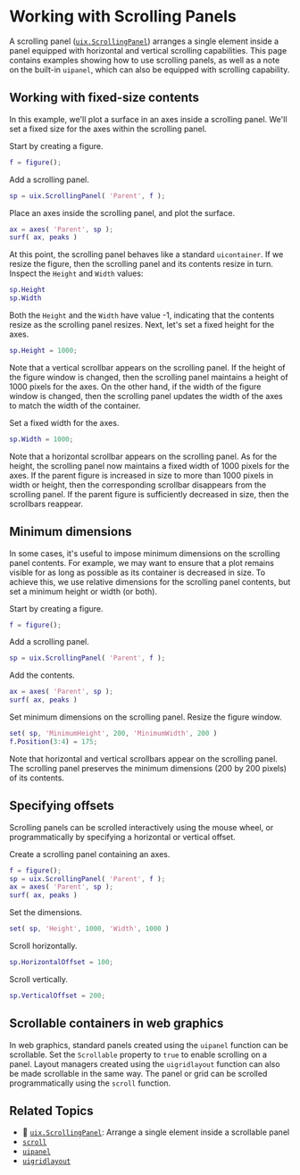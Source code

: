 # Working with Scrolling Panels

A scrolling panel ([`uix.ScrollingPanel`](uixScrollingPanel.md)) arranges a single element inside a panel equipped with horizontal and vertical scrolling capabilities. This page contains examples showing how to use scrolling panels, as well as a note on the built-in `uipanel`, which can also be equipped with scrolling capability.

## Working with fixed-size contents

In this example, we'll plot a surface in an axes inside a scrolling panel. We'll set a fixed size for the axes within the scrolling panel.

Start by creating a figure.
```matlab
f = figure();
```

Add a scrolling panel.
```matlab
sp = uix.ScrollingPanel( 'Parent', f );
```

Place an axes inside the scrolling panel, and plot the surface.
```matlab
ax = axes( 'Parent', sp );
surf( ax, peaks )
```

At this point, the scrolling panel behaves like a standard `uicontainer`. If we resize the figure, then the scrolling panel and its contents resize in turn. Inspect the `Height` and `Width` values:
```matlab
sp.Height
sp.Width
```

Both the `Height` and the `Width` have value -1, indicating that the contents resize as the scrolling panel resizes. Next, let's set a fixed height for the axes.

```matlab
sp.Height = 1000;
```

Note that a vertical scrollbar appears on the scrolling panel. If the height of the figure window is changed, then the scrolling panel maintains a height of 1000 pixels for the axes. On the other hand, if the width of the figure window is changed, then the scrolling panel updates the width of the axes to match the width of the container.

Set a fixed width for the axes.
```matlab
sp.Width = 1000;
```

Note that a horizontal scrollbar appears on the scrolling panel. As for the height, the scrolling panel now maintains a fixed width of 1000 pixels for the axes. If the parent figure is increased in size to more than 1000 pixels in width or height, then the corresponding scrollbar disappears from the scrolling panel. If the parent figure is sufficiently decreased in size, then the scrollbars reappear.

## Minimum dimensions

In some cases, it's useful to impose minimum dimensions on the scrolling panel contents. For example, we may want to ensure that a plot remains visible for as long as possible as its container is decreased in size. To achieve this, we use relative dimensions for the scrolling panel contents, but set a minimum height or width (or both).

Start by creating a figure.
```matlab
f = figure();
```

Add a scrolling panel.
```matlab
sp = uix.ScrollingPanel( 'Parent', f );
```

Add the contents.
```matlab
ax = axes( 'Parent', sp );
surf( ax, peaks )
```

Set minimum dimensions on the scrolling panel. Resize the figure window.
```matlab
set( sp, 'MinimumHeight', 200, 'MinimumWidth', 200 )
f.Position(3:4) = 175;
```

Note that horizontal and vertical scrollbars appear on the scrolling panel. The scrolling panel preserves the minimum dimensions (200 by 200 pixels) of its contents.

## Specifying offsets

Scrolling panels can be scrolled interactively using the mouse wheel, or programmatically by specifying a horizontal or vertical offset.

Create a scrolling panel containing an axes.
```matlab
f = figure();
sp = uix.ScrollingPanel( 'Parent', f );
ax = axes( 'Parent', sp );
surf( ax, peaks )
```

Set the dimensions.
```matlab
set( sp, 'Height', 1000, 'Width', 1000 )
```

Scroll horizontally.
```matlab
sp.HorizontalOffset = 100;
```

Scroll vertically.
```matlab
sp.VerticalOffset = 200;
```

## Scrollable containers in web graphics

In web graphics, standard panels created using the `uipanel` function can be scrollable. Set the `Scrollable` property to `true` to enable scrolling on a panel. Layout managers created using the `uigridlayout` function can also be made scrollable in the same way. The panel or grid can be scrolled programmatically using the `scroll` function. 

## Related Topics

* :scroll: [`uix.ScrollingPanel`](uixScrollingPanel.md): Arrange a single element inside a scrollable panel
* [`scroll`](https://www.mathworks.com/help/matlab/ref/matlab.ui.container.tree.scroll.html)
* [`uipanel`](https://www.mathworks.com/help/matlab/ref/uipanel.html)
* [`uigridlayout`](https://www.mathworks.com/help/matlab/ref/uigridlayout.html)